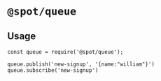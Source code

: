 # `@spot/queue`


## Usage

```
const queue = require('@spot/queue');

queue.publish('new-signup', '{name:"william"}')
queue.subscribe('new-signup')
```
